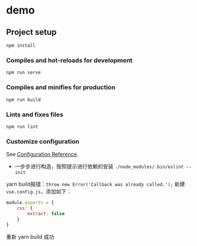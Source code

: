 # demo

## Project setup
```
npm install
```

### Compiles and hot-reloads for development
```
npm run serve
```

### Compiles and minifies for production
```
npm run build
```

### Lints and fixes files
```
npm run lint
```

### Customize configuration
See [Configuration Reference](https://cli.vuejs.org/config/).

- 一步步进行构造，按照提示进行依赖的安装
`./node_modules/.bin/eslint --init`

yarn build报错：`throw new Error('Callback was already called.');` 新建 `vue.config.js`，添加如下：
```js
module.exports = {
    css: {
        extract: false
    }
}

```
重新 yarn build 成功

